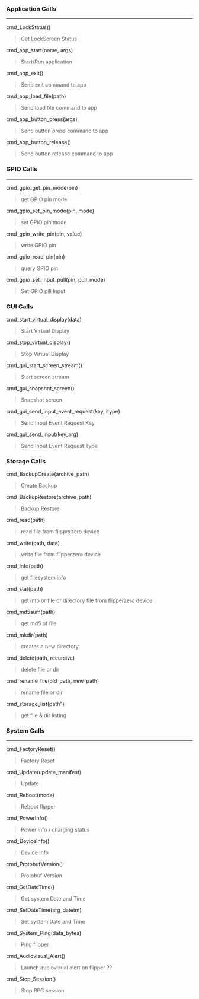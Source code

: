
### Application Calls ###
---

cmd_LockStatus()
> Get LockScreen Status


cmd_app_start(name, args)
> Start/Run application

cmd_app_exit()
> Send exit command to app

cmd_app_load_file(path)
> Send load file command to app

cmd_app_button_press(args)
> Send button press command to app

cmd_app_button_release()
> Send button release command to app


### GPIO Calls ###
---

cmd_gpio_get_pin_mode(pin)
> get GPIO pin mode

cmd_gpio_set_pin_mode(pin, mode)
> set GPIO pin mode

cmd_gpio_write_pin(pin, value)
> write GPIO pin

cmd_gpio_read_pin(pin)
> query GPIO pin

cmd_gpio_set_input_pull(pin, pull_mode)
> Set GPIO pill Input

### GUI Calls ###

cmd_start_virtual_display(data)
> Start Virtual Display

cmd_stop_virtual_display()
> Stop Virtual Display

cmd_gui_start_screen_stream()
> Start screen stream

cmd_gui_snapshot_screen()
> Snapshot screen

cmd_gui_send_input_event_request(key, itype)
> Send Input Event Request Key

cmd_gui_send_input(key_arg)
> Send Input Event Request Type


### Storage Calls ###

cmd_BackupCreate(archive_path)
> Create Backup

cmd_BackupRestore(archive_path)
> Backup Restore

cmd_read(path)
> read file from flipperzero device

cmd_write(path, data)
> write file from flipperzero device

cmd_info(path)
> get filesystem info

cmd_stat(path)
> get info or file or directory file from flipperzero device

cmd_md5sum(path)
> get md5 of file

cmd_mkdir(path)
> creates a new directory

cmd_delete(path, recursive)
> delete file or dir

cmd_rename_file(old_path, new_path)
> rename file or dir

cmd_storage_list(path")
> get file & dir listing

### System Calls ###
---

cmd_FactoryReset()
> Factory Reset

cmd_Update(update_manifest)
> Update

cmd_Reboot(mode)
> Reboot flipper

cmd_PowerInfo()
> Power info / charging status

cmd_DeviceInfo()
> Device Info

cmd_ProtobufVersion()
> Protobuf Version

cmd_GetDateTime()
> Get system Date and Time

cmd_SetDateTime(arg_datetm)
> Set system Date and Time

cmd_System_Ping(data_bytes)
> Ping flipper

cmd_Audiovisual_Alert()
> Launch audiovisual alert on flipper ??

cmd_Stop_Session()
> Stop RPC session
